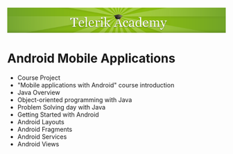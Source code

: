 <p align="center"><a href="http://academy.telerik.com/">
<img src="https://raw.githubusercontent.com/velialarm/TelerikAcademy/master/telerik-academy.png" /></a></p>


# Android Mobile Applications

- Course Project
- "Mobile applications with Android" course introduction
- Java Overview
- Object-oriented programming with Java
- Problem Solving day with Java
- Getting Started with Android
- Android Layouts
- Android Fragments
- Android Services
- Android Views